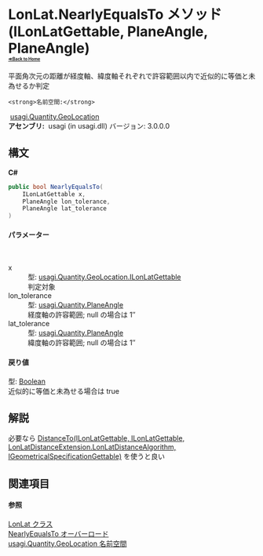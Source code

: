 # LonLat.NearlyEqualsTo メソッド (ILonLatGettable, PlaneAngle, PlaneAngle)<div style="font-size:30%"><a href="https://github.com/usagi/usagi.cs/blob/master/docs/Home.md">≪Back to Home</a></div> 

平面角次元の距離が経度軸、緯度軸それぞれで許容範囲以内で近似的に等価と未為せるか判定


    <strong>名前空間:</strong>
&nbsp;<a href="N_usagi_Quantity_GeoLocation.md">usagi.Quantity.GeoLocation</a><br /><strong>アセンブリ:</strong>
&nbsp;usagi (in usagi.dll) バージョン: 3.0.0.0

## 構文

**C#**<br />
``` C#
public bool NearlyEqualsTo(
	ILonLatGettable x,
	PlaneAngle lon_tolerance,
	PlaneAngle lat_tolerance
)
```


#### パラメーター
&nbsp;<dl><dt>x</dt><dd>型: <a href="T_usagi_Quantity_GeoLocation_ILonLatGettable.md">usagi.Quantity.GeoLocation.ILonLatGettable</a><br />判定対象</dd><dt>lon_tolerance</dt><dd>型: <a href="T_usagi_Quantity_PlaneAngle.md">usagi.Quantity.PlaneAngle</a><br />経度軸の許容範囲; null の場合は 1″</dd><dt>lat_tolerance</dt><dd>型: <a href="T_usagi_Quantity_PlaneAngle.md">usagi.Quantity.PlaneAngle</a><br />緯度軸の許容範囲; null の場合は 1″</dd></dl>

#### 戻り値
型: <a href="http://msdn2.microsoft.com/ja-jp/library/a28wyd50" target="_blank">Boolean</a><br />近似的に等価と未為せる場合は true

## 解説
必要なら <a href="M_usagi_CivilEngineering_Extension_LonLatDistanceExtension_DistanceTo.md">DistanceTo(ILonLatGettable, ILonLatGettable, LonLatDistanceExtension.LonLatDistanceAlgorithm, IGeometricalSpecificationGettable)</a> を使うと良い

## 関連項目


#### 参照
<a href="T_usagi_Quantity_GeoLocation_LonLat.md">LonLat クラス</a><br /><a href="Overload_usagi_Quantity_GeoLocation_LonLat_NearlyEqualsTo.md">NearlyEqualsTo オーバーロード</a><br /><a href="N_usagi_Quantity_GeoLocation.md">usagi.Quantity.GeoLocation 名前空間</a><br />